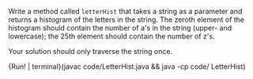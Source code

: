 Write a method called `letterHist` that takes a string as a parameter and returns a histogram of the letters in the string. The zeroth element of the histogram should contain the number of a's in the string (upper- and lowercase); the 25th element should contain the number of z's.

Your solution should only traverse the string once.

{Run! | terminal}(javac code/LetterHist.java && java -cp code/ LetterHist)